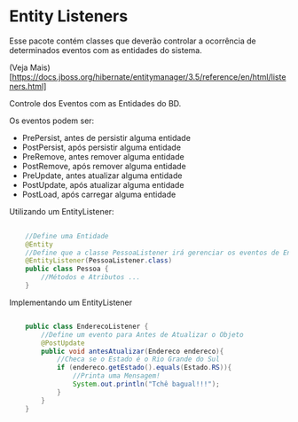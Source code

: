 # Entity Listeners #
Esse pacote contém classes que deverão controlar a ocorrência de determinados eventos com as
entidades do sistema.
 
(Veja Mais)[https://docs.jboss.org/hibernate/entitymanager/3.5/reference/en/html/listeners.html]

Controle dos Eventos com as Entidades do BD.

Os eventos podem ser:

* PrePersist, antes de persistir alguma entidade 
* PostPersist, após persistir alguma entidade
* PreRemove, antes remover alguma entidade
* PostRemove, após remover alguma entidade
* PreUpdate, antes atualizar alguma entidade
* PostUpdate, após atualizar alguma entidade
* PostLoad, após carregar alguma entidade

Utilizando um EntityListener:

```java
	
	//Define uma Entidade
	@Entity
	//Define que a classe PessoaListener irá gerenciar os eventos de Entidades
	@EntityListener(PessoaListener.class)
	public class Pessoa {
		//Métodos e Atributos ...
	}

```

Implementando um EntityListener

```java

	public class EnderecoListener {
		//Define um evento para Antes de Atualizar o Objeto
		@PostUpdate
		public void antesAtualizar(Endereco endereco){
			//Checa se o Estado é o Rio Grande do Sul
			if (endereco.getEstado().equals(Estado.RS)){
				//Printa uma Mensagem!
				System.out.println("Tchê bagual!!!");
			}
		}
	}
	
```